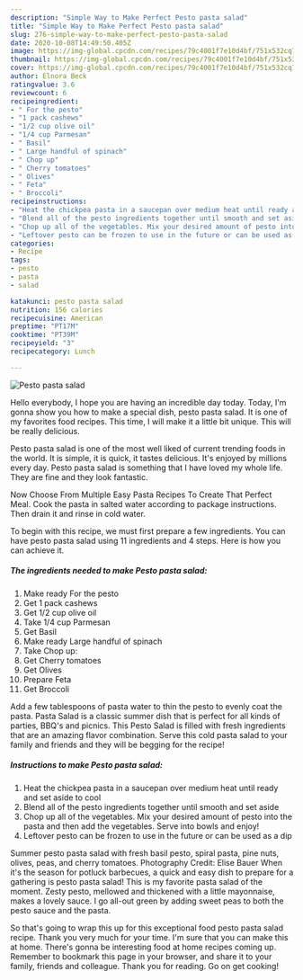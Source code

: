 ```yaml
---
description: "Simple Way to Make Perfect Pesto pasta salad"
title: "Simple Way to Make Perfect Pesto pasta salad"
slug: 276-simple-way-to-make-perfect-pesto-pasta-salad
date: 2020-10-08T14:49:50.405Z
image: https://img-global.cpcdn.com/recipes/79c4001f7e10d4bf/751x532cq70/pesto-pasta-salad-recipe-main-photo.jpg
thumbnail: https://img-global.cpcdn.com/recipes/79c4001f7e10d4bf/751x532cq70/pesto-pasta-salad-recipe-main-photo.jpg
cover: https://img-global.cpcdn.com/recipes/79c4001f7e10d4bf/751x532cq70/pesto-pasta-salad-recipe-main-photo.jpg
author: Elnora Beck
ratingvalue: 3.6
reviewcount: 6
recipeingredient:
- " For the pesto"
- "1 pack cashews"
- "1/2 cup olive oil"
- "1/4 cup Parmesan"
- " Basil"
- " Large handful of spinach"
- " Chop up"
- " Cherry tomatoes"
- " Olives"
- " Feta"
- " Broccoli"
recipeinstructions:
- "Heat the chickpea pasta in a saucepan over medium heat until ready and set aside to cool"
- "Blend all of the pesto ingredients together until smooth and set aside"
- "Chop up all of the vegetables. Mix your desired amount of pesto into the pasta and then add the vegetables. Serve into bowls and enjoy!"
- "Leftover pesto can be frozen to use in the future or can be used as a dip"
categories:
- Recipe
tags:
- pesto
- pasta
- salad

katakunci: pesto pasta salad 
nutrition: 156 calories
recipecuisine: American
preptime: "PT17M"
cooktime: "PT39M"
recipeyield: "3"
recipecategory: Lunch

---
```



![Pesto pasta salad](https://img-global.cpcdn.com/recipes/79c4001f7e10d4bf/751x532cq70/pesto-pasta-salad-recipe-main-photo.jpg)

Hello everybody, I hope you are having an incredible day today. Today, I'm gonna show you how to make a special dish, pesto pasta salad. It is one of my favorites food recipes. This time, I will make it a little bit unique. This will be really delicious.

Pesto pasta salad is one of the most well liked of current trending foods in the world. It is simple, it is quick, it tastes delicious. It's enjoyed by millions every day. Pesto pasta salad is something that I have loved my whole life. They are fine and they look fantastic.

Now Choose From Multiple Easy Pasta Recipes To Create That Perfect Meal. Cook the pasta in salted water according to package instructions. Then drain it and rinse in cold water.


To begin with this recipe, we must first prepare a few ingredients. You can have pesto pasta salad using 11 ingredients and 4 steps. Here is how you can achieve it.

<!--inarticleads1-->

##### The ingredients needed to make Pesto pasta salad:

1. Make ready  For the pesto
1. Get 1 pack cashews
1. Get 1/2 cup olive oil
1. Take 1/4 cup Parmesan
1. Get  Basil
1. Make ready  Large handful of spinach
1. Take  Chop up:
1. Get  Cherry tomatoes
1. Get  Olives
1. Prepare  Feta
1. Get  Broccoli


Add a few tablespoons of pasta water to thin the pesto to evenly coat the pasta. Pasta Salad is a classic summer dish that is perfect for all kinds of parties, BBQ&#39;s and picnics. This Pesto Salad is filled with fresh ingredients that are an amazing flavor combination. Serve this cold pasta salad to your family and friends and they will be begging for the recipe! 

<!--inarticleads2-->

##### Instructions to make Pesto pasta salad:

1. Heat the chickpea pasta in a saucepan over medium heat until ready and set aside to cool
1. Blend all of the pesto ingredients together until smooth and set aside
1. Chop up all of the vegetables. Mix your desired amount of pesto into the pasta and then add the vegetables. Serve into bowls and enjoy!
1. Leftover pesto can be frozen to use in the future or can be used as a dip


Summer pesto pasta salad with fresh basil pesto, spiral pasta, pine nuts, olives, peas, and cherry tomatoes. Photography Credit: Elise Bauer When it&#39;s the season for potluck barbecues, a quick and easy dish to prepare for a gathering is pesto pasta salad! This is my favorite pasta salad of the moment. Zesty pesto, mellowed and thickened with a little mayonnaise, makes a lovely sauce. I go all-out green by adding sweet peas to both the pesto sauce and the pasta. 

So that's going to wrap this up for this exceptional food pesto pasta salad recipe. Thank you very much for your time. I'm sure that you can make this at home. There's gonna be interesting food at home recipes coming up. Remember to bookmark this page in your browser, and share it to your family, friends and colleague. Thank you for reading. Go on get cooking!
